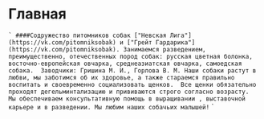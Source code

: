 # Главная 
`` `
####Содружество питомников собак ["Невская Лига"] (https://vk.com/pitomniksobak) и ["Грейт Гардарика"] (https://vk.com/pitomniksobak).
Занимаемся разведением, преимущественно, отечественных пород собак: русская цветная болонка, восточно-европейская овчарка, среднеазиатская овчарка, самоедская собака. 
Заводчики: Гришина М. И., Горлова В. М.
Наши собаки растут в любви, мы заботимся об их здоровье, а также стараемся правильно воспитать и своевременно социализовать щенков. 
Все щенки обязательно проходят дегельминтализацию и прививаются строго согласно возрасту. 
Мы обеспечиваем консультативную помощь в выращивании , выставочной карьере и в разведении.
Мы любим наших собачьих малышей!
`` `
